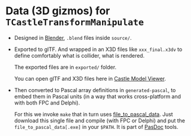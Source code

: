 # Data (3D gizmos) for `TCastleTransformManipulate`

- Designed in [Blender](https://castle-engine.io/blender), `.blend` files inside `source/`.

- Exported to glTF. And wrapped in an X3D files like `xxx_final.x3dv` to define comfortably what is collider, what is rendered.

    The exported files are in `exported/` folder.

    You can open glTF and X3D files here in [Castle Model Viewer](https://castle-engine.io/castle-model-viewer).

- Then converted to Pascal array definitions in `generated-pascal`, to embed them in Pascal units (in a way that works cross-platform and with both FPC and Delphi).

    For this we invoke `make` that in turn uses [file_to_pascal_data](https://github.com/pasdoc/pasdoc/blob/master/source/tools/file_to_pascal_data.dpr). Just download this single file and compile (with FPC or Delphi) and put the `file_to_pascal_data[.exe]` in your `$PATH`. It is part of [PasDoc](https://github.com/pasdoc/pasdoc/) tools.
